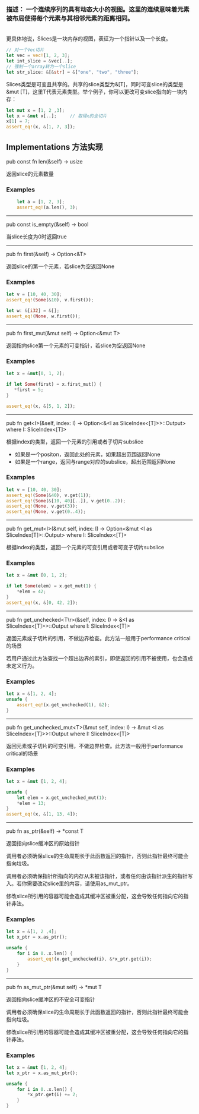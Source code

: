 ### 描述： 一个连续序列的具有动态大小的视图。这里的连续意味着元素被布局使得每个元素与其相邻元素的距离相同。
<br/>
更具体地说，Slices是一块内存的视图，表征为一个指针以及一个长度。

```rust
// 对一个Vec切片
let vec = vec![1, 2, 3];
let int_slice = &vec[..];
// 强制一个array转为一个slice
let str_slice: &[&str] = &["one", "two", "three"];
```

Slices类型是可变且共享的。共享的slice类型为&[T]，同时可变slice的类型是&mut [T]，这里T代表元素类型。举个例子，你可以更改可变slice指向的一块内存：

```rust
let mut x = [1, 2 ,3];
let x = &mut x[..];     // 取得x的全切片
x[1] = 7;
assert_eq!(x, &[1, 7, 3]);
```

## Implementations 方法实现

pub const fn len(&self) -> usize

返回slice的元素数量
    
### Examples

```rust 
    let a = [1, 2, 3];
    assert_eq!(a.len(), 3);
```

---
    
pub const is_empty(&self) -> bool

当slice长度为0时返回true

---
    
pub fn first(&self) -> Option<&T>

返回slice的第一个元素，若slice为空返回None
    
### Examples
    
```rust
let v = [10, 40, 30];
assert_eq!(Some(&10), v.first());

let w: &[i32] = &[];
assert_eq!(None, w.first());
```    

---
    
pub fn first_mut(&mut self) -> Option<&mut T>

返回指向slice第一个元素的可变指针，若slice为空返回None
    
### Examples

 ```rust   
let x = &mut[0, 1, 2];

if let Some(first) = x.first_mut() {
    *first = 5;
}

assert_eq!(x, &[5, 1, 2]);
```     

---

pub fn get\<I\>(&self, index: I) -> Option<&<I as SliceIndex<[T]>>::Output>
            where I: SliceIndex<[T]>
            
根据index的类型，返回一个元素的引用或者子切片subslice

- 如果是一个positon，返回此处的元素，如果超出范围返回None
- 如果是一个range，返回与range对应的subslice，超出范围返回None

### Examples

```rust 
let v = [10, 40, 30];
assert_eq!(Some(&40), v.get(1));
assert_eq!(Some(&[10, 40][..]), v.get(0..2));
assert_eq!(None, v.get(3));
assert_eq!(None, v.get(0..4));
```

---
    
pub fn get_mut\<I\>(&mut self, index: I) -> Option<&mut <I as SliceIndex[T]>::Output>
            where I: SliceIndex<[T]>
            
根据index的类型，返回一个元素的可变引用或者可变子切片subslice

### Examples

```rust 
let x = &mut [0, 1, 2];

if let Some(elem) = x.get_mut(1) {
    *elem = 42;
}
assert_eq!(x, &[0, 42, 2]);
```

---
    
pub fn get_unchecked\<T\r>(&self, index: I) -> &<I as SliceIndex<[T]>>::Output
            where I: SliceIndex<[T]>
            
返回元素或子切片的引用，不做边界检查。此方法一般用于performance critical的场景

若用户通过此方法查找一个超出边界的索引，即使返回的引用不被使用，也会造成未定义行为。

### Examples

```rust 
let x = &[1, 2, 4];
unsafe {
    assert_eq!(x.get_unchecked(1), &2);
}
```

---  
    
pub fn get_unchecked_mut\<T\>(&mut self, index: I) -> &mut <I as SliceIndex<[T]>>::Output
            where I: SliceIndex<[T]>
            
返回元素或子切片的可变引用，不做边界检查。此方法一般用于performance critical的场景

### Examples

```rust 
let x = &mut [1, 2, 4];

unsafe {
    let elem = x.get_unchecked_mut(1);
    *elem = 13;
}
assert_eq!(x, &[1, 13, 4]);
```   

---
    
pub fn as_ptr(&self) -> *const T

返回指向slice缓冲区的原始指针

调用者必须确保slice的生命周期长于此函数返回的指针，否则此指针最终可能会指向垃圾。

调用者必须确保指针所指向的内存从未被该指针，或者任何由该指针派生的指针写入。若你需要改动slice里的内容，请使用as_mut_ptr。

修改slice所引用的容器可能会造成其缓冲区被重分配，这会导致任何指向它的指针非法。

### Examples

```rust 
let x = &[1, 2 ,4];
let x_ptr = x.as_ptr();

unsafe {
    for i in 0..x.len() {
        assert_eq!(x.get_unchecked(i), &*x_ptr.get(i));
    }
}
```

---  
    
pub fn as_mut_ptr(&mut self) -> *mut T

返回指向slice缓冲区的不安全可变指针

调用者必须确保slice的生命周期长于此函数返回的指针，否则此指针最终可能会指向垃圾。

修改slice所引用的容器可能会造成其缓冲区被重分配，这会导致任何指向它的指针非法。

### Examples

```rust 
let x = &mut [1, 2, 4];
let x_ptr = x.as_mut_ptr();

unsafe {
    for i in 0..x.len() {
        *x_ptr.get(i) += 2;
    }
}
```